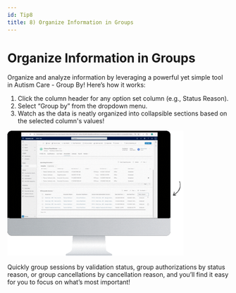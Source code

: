 ```yaml
---
id: Tip8
title: 8) Organize Information in Groups
---
```


# Organize Information in Groups

Organize and analyze information by leveraging a powerful yet simple tool in Autism Care - Group By! Here’s how it works:

1. Click the column header for any option set column (e.g., Status Reason).
2. Select “Group by” from the dropdown menu.
3. Watch as the data is neatly organized into collapsible sections based on the selected column's values!

 <img src ='/img/TT8.gif' width='400'/> 

 Quickly group sessions by validation status, group authorizations by status reason, or group cancellations by cancellation reason, and you’ll find it easy for you to focus on what’s most important!